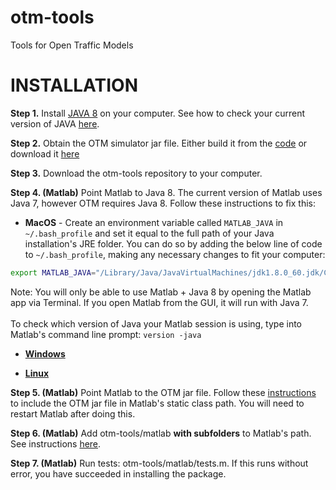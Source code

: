 # otm-tools
Tools for Open Traffic Models

# INSTALLATION #

**Step 1.** Install [JAVA 8](http://www.oracle.com/technetwork/java/javase/downloads/index.html) on your computer.
See how to check your current version of JAVA [here](https://www.java.com/en/download/help/version_manual.xml).

**Step 2.** Obtain the OTM simulator jar file. Either build it from the [code](https://github.com/ggomes/otm-sim) or download it [here](https://mymavenrepo.com/repo/XtcMAROnIu3PyiMCmbdY/)

**Step 3.** Download the otm-tools repository to your computer. 

**Step 4. (Matlab)** Point Matlab to Java 8. The current version of Matlab uses Java 7, however OTM requires Java 8. Follow these instructions to fix this: 

* **MacOS** - Create an environment variable called `MATLAB_JAVA` in `~/.bash_profile` and set it equal to the full path of your Java installation's JRE folder. You can do so by adding the below line of code to `~/.bash_profile`, making any necessary changes to fit your computer:
```BASH
export MATLAB_JAVA="/Library/Java/JavaVirtualMachines/jdk1.8.0_60.jdk/Contents/Home/jre"
```
Note: You will only be able to use Matlab + Java 8 by opening the Matlab app via Terminal. If you open Matlab from the GUI, it will run with Java 7. <br><br>To check which version of Java your Matlab session is using, type into Matlab's command line prompt: `version -java`

* [**Windows**](https://www.mathworks.com/matlabcentral/answers/130359-how-do-i-change-the-java-virtual-machine-jvm-that-matlab-is-using-on-windows) 

* [**Linux**](https://www.mathworks.com/matlabcentral/answers/130360-how-do-i-change-the-java-virtual-machine-jvm-that-matlab-is-using-for-linux)

**Step 5. (Matlab)** Point Matlab to the OTM jar file. Follow these [instructions](https://www.mathworks.com/help/matlab/matlab_external/static-path.html) to include the OTM jar file in Matlab's static class path. You will need to restart Matlab after doing this. 

**Step 6. (Matlab)** Add otm-tools/matlab **with subfolders** to Matlab's path. See instructions [here](https://www.mathworks.com/help/matlab/matlab_env/add-remove-or-reorder-folders-on-the-search-path.html). 

**Step 7. (Matlab)** Run tests: otm-tools/matlab/tests.m. If this runs without error, you have succeeded in installing the package.
